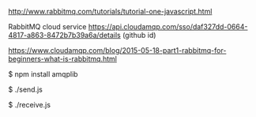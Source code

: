
http://www.rabbitmq.com/tutorials/tutorial-one-javascript.html


RabbitMQ cloud service
https://api.cloudamqp.com/sso/daf327dd-0664-4817-a863-8472b7b39a6a/details
(github id)

https://www.cloudamqp.com/blog/2015-05-18-part1-rabbitmq-for-beginners-what-is-rabbitmq.html

$ npm install amqplib

$ ./send.js

$ ./receive.js
